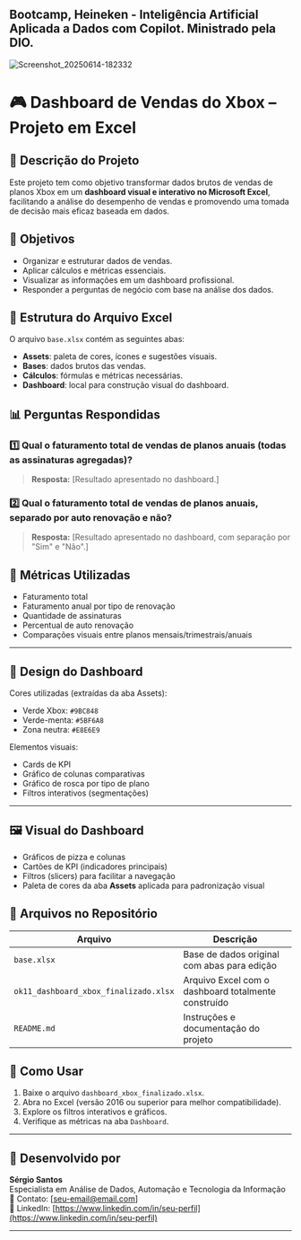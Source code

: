 ## Bootcamp, Heineken - Inteligência Artificial Aplicada a Dados com Copilot. Ministrado pela DIO. 

![Screenshot_20250614-182332](https://github.com/user-attachments/assets/62d1fc18-9185-4875-a839-fa42809e7139)



# 🎮 Dashboard de Vendas do Xbox – Projeto em Excel

## 📌 Descrição do Projeto

Este projeto tem como objetivo transformar dados brutos de vendas de planos Xbox em um **dashboard visual e interativo no Microsoft Excel**, facilitando a análise do desempenho de vendas e promovendo uma tomada de decisão mais eficaz baseada em dados.

## 🎯 Objetivos

- Organizar e estruturar dados de vendas.
- Aplicar cálculos e métricas essenciais.
- Visualizar as informações em um dashboard profissional.
- Responder a perguntas de negócio com base na análise dos dados.

## 🧩 Estrutura do Arquivo Excel

O arquivo `base.xlsx` contém as seguintes abas:

- **Assets**: paleta de cores, ícones e sugestões visuais.
- **Bases**: dados brutos das vendas.
- **Cálculos**: fórmulas e métricas necessárias.
- **Dashboard**: local para construção visual do dashboard.

## 📊 Perguntas Respondidas

### 1️⃣ Qual o faturamento total de vendas de planos anuais (todas as assinaturas agregadas)?

> **Resposta:** [Resultado apresentado no dashboard.]

### 2️⃣ Qual o faturamento total de vendas de planos anuais, separado por auto renovação e não?

> **Resposta:** [Resultado apresentado no dashboard, com separação por "Sim" e "Não".]

## 🧮 Métricas Utilizadas

- Faturamento total
- Faturamento anual por tipo de renovação
- Quantidade de assinaturas
- Percentual de auto renovação
- Comparações visuais entre planos mensais/trimestrais/anuais

---

## 🎨 Design do Dashboard

Cores utilizadas (extraídas da aba Assets):
- Verde Xbox: `#9BC848`
- Verde-menta: `#5BF6A8`
- Zona neutra: `#E8E6E9`

Elementos visuais:
- Cards de KPI
- Gráfico de colunas comparativas
- Gráfico de rosca por tipo de plano
- Filtros interativos (segmentações)

---
  

## 🖼️ Visual do Dashboard

- Gráficos de pizza e colunas
- Cartões de KPI (indicadores principais)
- Filtros (slicers) para facilitar a navegação
- Paleta de cores da aba **Assets** aplicada para padronização visual

## 📁 Arquivos no Repositório

| Arquivo | Descrição |
|--------|-----------|
| `base.xlsx` | Base de dados original com abas para edição |
| `ok11_dashboard_xbox_finalizado.xlsx` | Arquivo Excel com o dashboard totalmente construído |
| `README.md` | Instruções e documentação do projeto |

## 🧪 Como Usar

1. Baixe o arquivo `dashboard_xbox_finalizado.xlsx`.
2. Abra no Excel (versão 2016 ou superior para melhor compatibilidade).
3. Explore os filtros interativos e gráficos.
4. Verifique as métricas na aba `Dashboard`.

---

## 🤖 Desenvolvido por

**Sérgio Santos**  
Especialista em Análise de Dados, Automação e Tecnologia da Informação  
📧 Contato: [seu-email@email.com]  
🔗 LinkedIn: [https://www.linkedin.com/in/seu-perfil](https://www.linkedin.com/in/seu-perfil)

--- 

